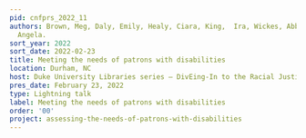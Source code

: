 ```yaml
---
pid: cnfprs_2022_11
authors: Brown, Meg, Daly, Emily, Healy, Ciara, King,  Ira, Wickes, Abby, & Zoss,
  Angela.
sort_year: 2022
sort_date: 2022-02-23
title: Meeting the needs of patrons with disabilities
location: Durham, NC
host: Duke University Libraries series – DivEing-In to the Racial Justice Roadmap
pres_date: February 23, 2022
type: Lightning talk
label: Meeting the needs of patrons with disabilities
order: '00'
project: assessing-the-needs-of-patrons-with-disabilities
---
```

